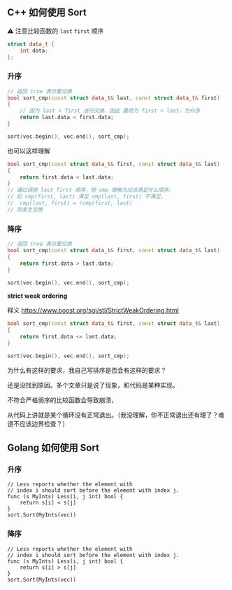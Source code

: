 

## C++ 如何使用 Sort


⚠️ 注意比较函数的 `last` `first` 顺序

```c++
struct data_t {
    int data;
};
```

### 升序


```cpp
// 返回 true 表示要交换
bool sort_cmp(const struct data_t& last, const struct data_t& first)
{
    // 因为 last < first 进行交换，因此 最终为 first < last，为升序
    return last.data < first.data;
}

sort(vec.begin(), vec.end(), sort_cmp);
```

也可以这样理解
```cpp
bool sort_cmp(const struct data_t& first, const struct data_t& last)
{
    return first.data < last.data;
}
// 通过调换 last first 顺序，把 cmp 理解为应该满足什么顺序。
// 如 cmp(first, last) 满足 cmp(last, first) 不满足，
//  cmp(last, first) = !cmp(first, last)
// 则发生交换
```


### 降序

```cpp
// 返回 true 表示要交换
bool sort_cmp(const struct data_t& first, const struct data_t& last)
{
    return first.data > last.data;
}

sort(vec.begin(), vec.end(), sort_cmp);
```

**strict weak ordering**

释义 https://www.boost.org/sgi/stl/StrictWeakOrdering.html

```cpp
bool sort_cmp(const struct data_t& first, const struct data_t& last)
{
    return first.data <= last.data;
}

sort(vec.begin(), vec.end(), sort_cmp);
```

为什么有这样的要求，我自己写排序是否会有这样的要求？

还是没找到原因。多个文章只是说了现象，和代码是某种实现。

不符合严格弱序的比较函数会导致崩溃，

从代码上讲就是某个循环没有正常退出。（我没理解，你不正常退出还有理了？难道不应该边界检查？）



## Golang 如何使用 Sort

### 升序 
```golang
// Less reports whether the element with
// index i should sort before the element with index j.
func (s MyInts) Less(i, j int) bool {
	return s[i] < s[j]
}
sort.Sort(MyInts(vec))
```

### 降序
```golang
// Less reports whether the element with
// index i should sort before the element with index j.
func (s MyInts) Less(i, j int) bool {
	return s[i] > s[j]
}
sort.Sort(MyInts(vec))
```

